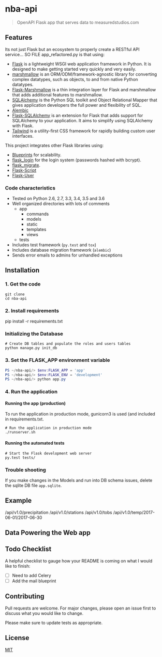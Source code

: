 # nba-api

> OpenAPI Flask app that serves data to measuredstudios.com

## Features

Its not just Flask but an ecosystem to properly create a RESTful API service... SO FILE app_refactored.py is that using:

- [Flask](https://flask.palletsprojects.com/en/1.1.x/) is a lightweight WSGI web application framework in Python. It is designed to make getting started very quickly and very easily.
- [marshmallow](https://marshmallow.readthedocs.io/en/stable/) is an ORM/ODM/framework-agnostic library for converting complex datatypes, such as objects, to and from native Python datatypes.
- [Flask-Marshmallow](https://flask-marshmallow.readthedocs.io/en/latest/) is a thin integration layer for Flask and marshmallow that adds additional features to marshmallow.
- [SQLAlchemy](https://www.sqlalchemy.org/library.html) is the Python SQL toolkit and Object Relational Mapper that gives application developers the full power and flexibility of SQL.
- [Alembic](http://alembic.zzzcomputing.com/)
- [Flask-SQLAlchemy](https://flask-sqlalchemy.palletsprojects.com/en/2.x/) is an extension for Flask that adds support for SQLAlchemy to your application. It aims to simplify using SQLAlchemy with Flask.
- [Tailwind](https://tailwindcss.com/) is a utility-first CSS framework for rapidly building custom user interfaces.


This project integrates other Flask libraries using: 

- [Blueprints](https://flask.palletsprojects.com/en/1.0.x/blueprints/) for scalability.
- [flask_login](https://flask-login.readthedocs.io/en/latest/) for the login system (passwords hashed with bcrypt).
- [flask_migrate](https://flask-migrate.readthedocs.io/en/latest/).
- [Flask-Script](https://flask-script.readthedocs.io/)
- [Flask-User](http://flask-user.readthedocs.io/en/v0.6/)

### Code characteristics

* Tested on Python 2.6, 2.7, 3.3, 3.4, 3.5 and 3.6
* Well organized directories with lots of comments
    * app
        * commands
        * models
        * static
        * templates
        * views
    * tests
* Includes test framework (`py.test` and `tox`)
* Includes database migration framework (`alembic`)
* Sends error emails to admins for unhandled exceptions

## Installation

### 1. Get the code
    git clone 
    cd nba-api

### 2. Install requirements 
pip install -r requirements.txt

### Initializing the Database

    # Create DB tables and populate the roles and users tables
    python manage.py init_db

### 3. Set the FLASK_APP environment variable
```powershell
PS ~/nba-api/> $env:FLASK_APP = 'app'
PS ~/nba-api/> $env:FLASK_ENV = 'development'
PS ~/nba-api/> python app.py
```

### 4. Run the application

#### Running the app (production)

To run the application in production mode, gunicorn3 is used (and included in requirements.txt.

    # Run the application in production mode
    ./runserver.sh

#### Running the automated tests

    # Start the Flask development web server
    py.test tests/

### Trouble shooting

If you make changes in the Models and run into DB schema issues, delete the sqlite DB file `app.sqlite`.

## Example

/api/v1.0/precipitation
/api/v1.0/stations
/api/v1.0/tobs
/api/v1.0/temp/2017-06-01/2017-06-30

## Data Powering the Web app

## Todo Checklist

A helpful checklist to gauge how your README is coming on what I would like to finish:

- [ ] Need to add Celery
- [ ] Add the mail blueprint

## Contributing

Pull requests are welcome. For major changes, please open an issue first to discuss what you would like to change.

Please make sure to update tests as appropriate.

## License

[MIT](https://choosealicense.com/licenses/mit/)
